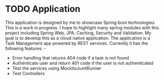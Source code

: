 # TODO Application
This application is designed by me to showcase Spring boot technologies.  This is a work in progress.  I hope to highlight many spring modules with this project including Spring Web, JPA, Caching, Security and Validation.  My goal is to develop this as a cloud native application.  The application is a Task Management app powered by REST services.  Currently it has the following features: - 
- Error handling that returns 404 code if a task is not found
- Authenticate user and return  401 code if the user is not authenticated
- Test the services using MockitoJunitRunner 
- Test Controllers
